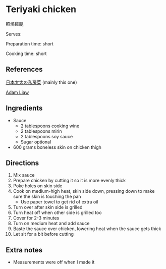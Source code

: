 # Teriyaki chicken

照燒雞腿

Serves:

Preparation time: short

Cooking time: short

## References

[日本太太の私房菜](https://www.youtube.com/watch?v=brGMuDtR2u4) (mainly this one)

[Adam Liaw](https://www.youtube.com/watch?v=kLvzBP2jk9k)

## Ingredients

- Sauce
  - 2 tablespoons cooking wine
  - 2 tablespoons mirin
  - 2 tablespoons soy sauce
  - Sugar optional
- 600 grams boneless skin on chicken thigh

## Directions

1. Mix sauce
2. Prepare chicken by cutting it so it is more evenly thick
3. Poke holes on skin side
4. Cook on medium-high heat, skin side down, pressing down to make sure the skin is touching the pan
   - Use paper towel to get rid of extra oil
5. Turn over after skin side is grilled
6. Turn heat off when other side is grilled too
7. Cover for 2-3 minutes
8. Turn on medium heat and add sauce
9. Baste the sauce over chicken, lowering heat when the sauce gets thick
10. Let sit for a bit before cutting

## Extra notes

- Measurements were off when I made it
